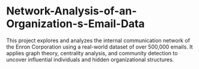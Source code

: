 # Network-Analysis-of-an-Organization-s-Email-Data
This project explores and analyzes the internal communication network of the Enron Corporation using a real-world dataset of over 500,000 emails.   It applies graph theory, centrality analysis, and community detection to uncover influential individuals and hidden organizational structures.
